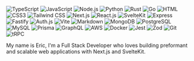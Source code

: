![TypeScript](https://img.shields.io/badge/JavaScript-007ACC?logo=typescript&logoColor=white)
![JavaScript](https://img.shields.io/badge/JavaScipt-%23efd81d?logo=JavaScript&logoColor=black)
![Node.js](https://img.shields.io/badge/Node.js-43853D?logo=node.js&logoColor=white)
![Python](https://img.shields.io/badge/Python-3776AB?logo=python&logoColor=white)
![Rust](https://img.shields.io/badge/Rust-%23ef4900?logo=Rust&logoColor=white)
![Go](https://img.shields.io/badge/Go-%2300aed8?logo=Go&logoColor=white)
![HTML](https://img.shields.io/badge/HTML5-E34F26?logo=html5&logoColor=white)
![CSS3](https://img.shields.io/badge/CSS3-1572B6?logo=css3&logoColor=white)
![Tailwind CSS](https://img.shields.io/badge/Tailwind%20CSS-%2338bdf8?logo=TailwindCSS&logoColor=white)
![Next.js](https://img.shields.io/badge/Next.js-black?logo=Next.js&logoColor=white)
![React.js](https://img.shields.io/badge/React.js-0081CB?logo=react&logoColor=61DAFB)
![SvelteKit](https://img.shields.io/badge/SvelteKit-%23ff4408?logo=Svelte&logoColor=white)
![Express](https://img.shields.io/badge/Express-white?logo=Express&logoColor=black)
![Fastify](https://img.shields.io/badge/Fastify-black?logo=Fastify&logoColor=white)
![Auth.js](https://img.shields.io/badge/Auth.js-%231eb1ed?logo=Auth0&logoColor=white)
![Vite](https://img.shields.io/badge/Vite-593D88?logo=vite&logoColor=white)
![Markdown](https://img.shields.io/badge/Markdown-000000?logo=markdown&logoColor=white)
![MongoDB](https://img.shields.io/badge/MongoDB-%2317ad55?logo=MongoDB&logoColor=white)
![PostgreSQL](https://img.shields.io/badge/PostgreSQL-%2331648c?logo=PostgreSQL&logoColor=white)
![MySQL](https://img.shields.io/badge/MySQL-005C84?logo=mysql&logoColor=white)
![Prisma](https://img.shields.io/badge/Prisma-%236c69fd?logo=Prisma&logoColor=white)
![GraphQL](https://img.shields.io/badge/GraphQL-%23e535ab?logo=GraphQL&logoColor=white)
![AWS](https://img.shields.io/badge/AWS-%23ff9900?logo=Amazon&logoColor=white)
![Docker](https://img.shields.io/badge/Docker-0CC1F3?logo=docker&logoColor=white)
![Jest](https://img.shields.io/badge/Jest-%23b54726?logo=Jest&logoColor=white)
![Zod](https://img.shields.io/badge/Zod-%23377cc8?logo=Zod&logoColor=white)
![Git](https://img.shields.io/badge/Git-%23f05539?logo=Git&logoColor=white)
![tRPC](https://img.shields.io/badge/tRPC-%23398ccb?logo=tRPC&logoColor=white)




My name is Eric,
I'm a Full Stack Developer who loves building preformant and scalable web applications with Next.js and SvelteKit.


<!--
**EricPezzulo/EricPezzulo** is a ✨ _special_ ✨ repository because its `README.md` (this file) appears on your GitHub profile.

Here are some ideas to get you started:

- 🔭 I’m currently working on ...
- 🌱 I’m currently learning ...
- 👯 I’m looking to collaborate on ...
- 🤔 I’m looking for help with ...
- 💬 Ask me about ...
- 📫 How to reach me: ...
- 😄 Pronouns: ...
- ⚡ Fun fact: ...
-->
